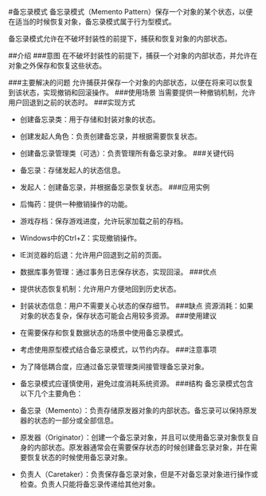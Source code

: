 #备忘录模式
备忘录模式（Memento Pattern）保存一个对象的某个状态，以便在适当的时候恢复对象，备忘录模式属于行为型模式。

备忘录模式允许在不破坏封装性的前提下，捕获和恢复对象的内部状态。

##介绍
###意图
在不破坏封装性的前提下，捕获一个对象的内部状态，并允许在对象之外保存和恢复这些状态。

###主要解决的问题
允许捕获并保存一个对象的内部状态，以便在将来可以恢复到该状态，实现撤销和回滚操作。
###使用场景
当需要提供一种撤销机制，允许用户回退到之前的状态时。
###实现方式
* 创建备忘录类：用于存储和封装对象的状态。
* 创建发起人角色：负责创建备忘录，并根据需要恢复状态。
* 创建备忘录管理类（可选）：负责管理所有备忘录对象。
###关键代码
* 备忘录：存储发起人的状态信息。
* 发起人：创建备忘录，并根据备忘录恢复状态。
###应用实例
* 后悔药：提供一种撤销操作的功能。
* 游戏存档：保存游戏进度，允许玩家加载之前的存档。
* Windows中的Ctrl+Z：实现撤销操作。
* IE浏览器的后退：允许用户回退到之前的页面。
* 数据库事务管理：通过事务日志保存状态，实现回滚。
###优点
* 提供状态恢复机制：允许用户方便地回到历史状态。
* 封装状态信息：用户不需要关心状态的保存细节。
###缺点
资源消耗：如果对象的状态复杂，保存状态可能会占用较多资源。
###使用建议
* 在需要保存和恢复数据状态的场景中使用备忘录模式。
* 考虑使用原型模式结合备忘录模式，以节约内存。
###注意事项
* 为了降低耦合度，应通过备忘录管理类间接管理备忘录对象。
* 备忘录模式应谨慎使用，避免过度消耗系统资源。
###结构
备忘录模式包含以下几个主要角色：

* 备忘录（Memento）：负责存储原发器对象的内部状态。备忘录可以保持原发器的状态的一部分或全部信息。

* 原发器（Originator）：创建一个备忘录对象，并且可以使用备忘录对象恢复自身的内部状态。原发器通常会在需要保存状态的时候创建备忘录对象，并在需要恢复状态的时候使用备忘录对象。

* 负责人（Caretaker）：负责保存备忘录对象，但是不对备忘录对象进行操作或检查。负责人只能将备忘录传递给其他对象。